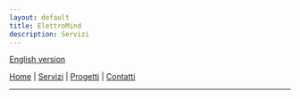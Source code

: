 ```yaml
---
layout: default
title: ElettroMind
description: Servizi
---
```


[English version](/pages/en/services.md)

[Home](/index.md) | [Servizi](/pages/it/servizi.md) | [Progetti](/pages/it/progetti.md) | [Contatti](/pages/it/contatti.md)

***
